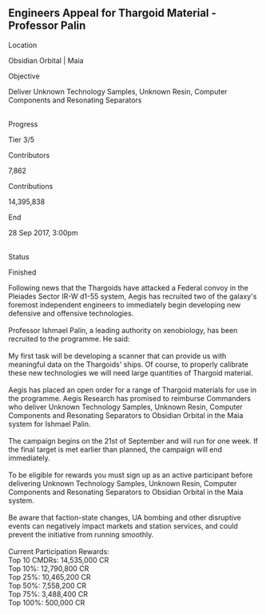 ## Engineers Appeal for Thargoid Material - Professor Palin

Location

Obsidian Orbital \| Maia

Objective

Deliver Unknown Technology Samples, Unknown Resin, Computer Components
and Resonating Separators

\
Progress

Tier 3/5

Contributors

7,862

Contributions

14,395,838

End

28 Sep 2017, 3:00pm

\
Status

Finished

Following news that the Thargoids have attacked a Federal convoy in the
Pleiades Sector IR-W d1-55 system, Aegis has recruited two of the
galaxy\'s foremost independent engineers to immediately begin developing
new defensive and offensive technologies.\
\
Professor Ishmael Palin, a leading authority on xenobiology, has been
recruited to the programme. He said:\
\
My first task will be developing a scanner that can provide us with
meaningful data on the Thargoids\' ships. Of course, to properly
calibrate these new technologies we will need large quantities of
Thargoid material.\
\
Aegis has placed an open order for a range of Thargoid materials for use
in the programme. Aegis Research has promised to reimburse Commanders
who deliver Unknown Technology Samples, Unknown Resin, Computer
Components and Resonating Separators to Obsidian Orbital in the Maia
system for Ishmael Palin.\
\
The campaign begins on the 21st of September and will run for one week.
If the final target is met earlier than planned, the campaign will end
immediately.\
\
To be eligible for rewards you must sign up as an active participant
before delivering Unknown Technology Samples, Unknown Resin, Computer
Components and Resonating Separators to Obsidian Orbital in the Maia
system.\
\
Be aware that faction-state changes, UA bombing and other disruptive
events can negatively impact markets and station services, and could
prevent the initiative from running smoothly.\
\
Current Participation Rewards:\
Top 10 CMDRs: 14,535,000 CR\
Top 10%: 12,790,800 CR\
Top 25%: 10,465,200 CR\
Top 50%: 7,558,200 CR\
Top 75%: 3,488,400 CR\
Top 100%: 500,000 CR
